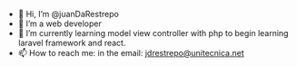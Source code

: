 - 👋 Hi, I’m @juanDaRestrepo
- 👀 I’m a web developer
- 🌱 I’m currently learning model view controller with php to begin learning laravel framework and react.
- 📫 How to reach me: in the email: jdrestrepo@unitecnica.net

<!---
juanDaRestrepo/juanDaRestrepo is a ✨ special ✨ repository because its `README.md` (this file) appears on your GitHub profile.
You can click the Preview link to take a look at your changes.
--->
